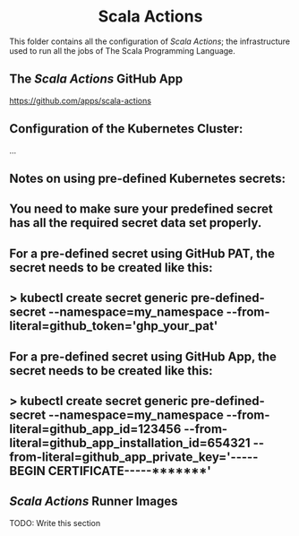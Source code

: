 <h1 align=center>Scala Actions</h1>

This folder contains all the configuration of *Scala Actions*; the infrastructure used to run all the jobs
of The Scala Programming Language.

## The *Scala Actions* GitHub App

https://github.com/apps/scala-actions

## Configuration of the Kubernetes Cluster:

...

## Notes on using pre-defined Kubernetes secrets:
##   You need to make sure your predefined secret has all the required secret data set properly.
##   For a pre-defined secret using GitHub PAT, the secret needs to be created like this:
##   > kubectl create secret generic pre-defined-secret --namespace=my_namespace --from-literal=github_token='ghp_your_pat'
##   For a pre-defined secret using GitHub App, the secret needs to be created like this:
##   > kubectl create secret generic pre-defined-secret --namespace=my_namespace --from-literal=github_app_id=123456 --from-literal=github_app_installation_id=654321 --from-literal=github_app_private_key='-----BEGIN CERTIFICATE-----*******'


## *Scala Actions* Runner Images



TODO: Write this section
